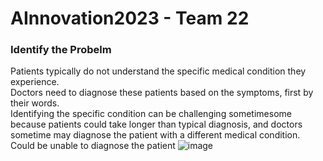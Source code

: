 # AInnovation2023 - Team 22

### Identify the Probelm
Patients typically do not understand the specific medical condition they experience.  
Doctors need to diagnose these patients based on the symptoms, first by their words.  
Identifying the specific condition can be challenging sometimesome because patients could take 
longer than typical diagnosis, and doctors sometime may diagnose the patient with a different medical condition.
Could be unable to diagnose the patient
![image](https://github.com/raginggoosedev/AInnovation2023/assets/127615531/5070b239-b5ef-483e-93a4-7fa9489c40c0)
